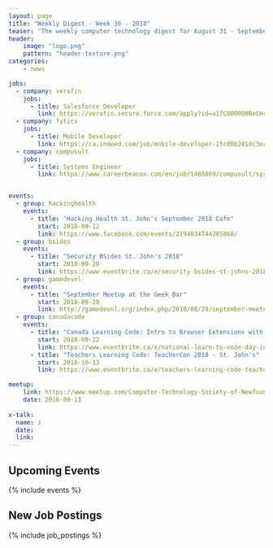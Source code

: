 ```yaml
---
layout: page
title: "Weekly Digest - Week 36 - 2018"
teaser: "The weekly computer technology digest for August 31 - September 6, 2018"
header:
    image: "logo.png"
    pattern: "header-texture.png"
categories:
    - news

jobs:
  - company: verafin
    jobs:
      - title: Salesforce Developer
        link: https://verafin.secure.force.com/apply?id=a17C000000BeCHrIAN
  - company: fytics
    jobs:
      - title: Mobile Developer
        link: https://ca.indeed.com/job/mobile-developer-2fc00b201dc3eaf8
  - company: compusult
    jobs:
      - title: Systems Engineer
        link: https://www.careerbeacon.com/en/job/1488869/compusult/systems-engineer/mount-pearl


events:
  - group: hackinghealth
    events:
      - title: "Hacking Health St. John's September 2018 Cafe"
        start: 2018-09-12
        link: https://www.facebook.com/events/2194034744205860/
  - group: bsides
    events:
      - title: "Security BSides St. John's 2018"
        start: 2018-09-20
        link: https://www.eventbrite.ca/e/security-bsides-st-johns-2018-tickets-48694332058
  - group: gamedevnl
    events:
      - title: "September Meetup at the Geek Bar"
        start: 2018-09-20
        link: http://gamedevnl.org/index.php/2018/08/29/september-meetup-at-the-geek-bar/
  - group: canadacode
    events:
      - title: "Canada Learning Code: Intro to Browser Extensions with JavaScript"
        start: 2018-09-22
        link: https://www.eventbrite.ca/e/national-learn-to-code-day-intro-to-browser-extensions-with-javascript-st-johns-registration-48620051884?aff=es2
      - title: "Teachers Learning Code: TeacherCon 2018 - St. John's"
        start: 2018-10-13
        link: https://www.eventbrite.ca/e/teachers-learning-code-teachercon-2018-st-johns-registration-49195625440

meetup:
    link: https://www.meetup.com/Computer-Technology-Society-of-Newfoundland-and-Labrador/events/rpdzmpyxmbrb/
    date: 2018-09-13
  
x-talk:
  name: z
  date: 
  link: 
---
```


## Upcoming Events
{% include events %}

## New Job Postings
{% include job_postings %}
